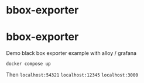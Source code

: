 # bbox-exporter
# bbox-exporter

Demo black box exporter example with alloy / grafana

`docker compose up`

Then 
`localhost:54321`
`localhost:12345`
`localhost:3000`

